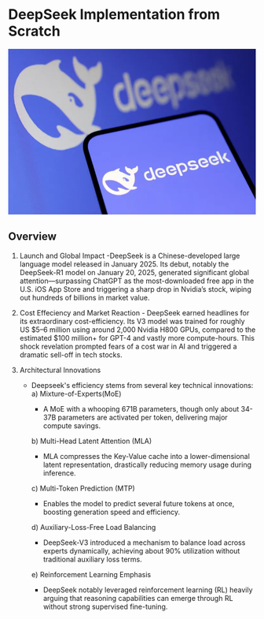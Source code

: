 # DeepSeek Implementation from Scratch

![Output examples](./deepseek_assets/deepseek.webp)


## Overview
  1. Launch and Global Impact
     -DeepSeek is a Chinese-developed large language model released in January 2025. Its debut, notably the DeepSeek-R1 model on January 20, 2025, generated significant global attention—surpassing ChatGPT as the most-downloaded free app in the U.S. iOS App Store and triggering a sharp drop in Nvidia’s stock, wiping out hundreds of billions in market value.
  
  2.  Cost Effeciency and Market Reaction
     - DeepSeek earned headlines for its extraordinary cost-efficiency. Its V3 model was trained for roughly US $5–6 million using around 2,000 Nvidia H800 GPUs, compared to the estimated $100 million+ for GPT-4 and vastly more compute-hours. This shock revelation prompted fears of a cost war in AI and triggered a dramatic sell-off in tech stocks.

  3. Architectural Innovations
     - Deepseek's efficiency stems from several key technical innovations:
       a) Mixture-of-Experts(MoE)
          - A MoE with a whooping 671B parameters, though only about 34-37B parameters are activated per token, delivering major compute savings.

       b) Multi-Head Latent Attention (MLA)
          - MLA compresses the Key-Value cache into a lower-dimensional latent representation, drastically reducing memory usage during inference.

       c) Multi-Token Prediction (MTP)
          - Enables the model to predict several future tokens at once, boosting generation speed and efficiency.

       d) Auxiliary-Loss-Free Load Balancing
          - DeepSeek-V3 introduced a mechanism to balance load across experts dynamically, achieving about 90% utilization without traditional auxiliary loss terms.

       e) Reinforcement Learning Emphasis
         - DeepSeek notably leveraged reinforcement learning (RL) heavily arguing that reasoning capabilities can emerge through RL without strong supervised fine-tuning.
           
